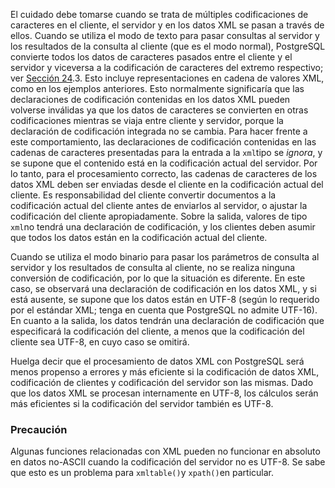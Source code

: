 El cuidado debe tomarse cuando se trata de múltiples codificaciones  de caracteres en el cliente, el servidor y en los datos XML se pasan a  través de ellos. Cuando se utiliza el modo de texto para pasar consultas al servidor y los resultados de la consulta al cliente (que es el modo  normal), PostgreSQL convierte todos los datos de caracteres pasados  entre el cliente y el servidor y viceversa a la codificación de  caracteres del extremo respectivo; ver [Sección 24](https://www.postgresql.org/docs/current/multibyte.html).3. Esto incluye representaciones en cadena de valores XML, como en los  ejemplos anteriores. Esto normalmente significaría que las declaraciones de codificación contenidas en los datos XML pueden volverse inválidas  ya que los datos de caracteres se convierten en otras codificaciones  mientras se viaja entre cliente y servidor, porque la declaración de  codificación integrada no se cambia. Para hacer frente a este  comportamiento, las declaraciones de codificación contenidas en las  cadenas de caracteres presentadas para la entrada a la  `xml`tipo se *ignora*, y se supone que el contenido está en la codificación actual del  servidor. Por lo tanto, para el procesamiento correcto, las cadenas de  caracteres de los datos XML deben ser enviadas desde el cliente en la  codificación actual del cliente. Es responsabilidad del cliente  convertir documentos a la codificación actual del cliente antes de  enviarlos al servidor, o ajustar la codificación del cliente  apropiadamente. Sobre la salida, valores de tipo  `xml`no tendrá una declaración de codificación, y los clientes deben asumir que todos los datos están en la codificación actual del cliente.

Cuando se utiliza el modo binario para pasar los parámetros de  consulta al servidor y los resultados de consulta al cliente, no se  realiza ninguna conversión de codificación, por lo que la situación es  diferente. En este caso, se observará una declaración de codificación en los datos XML, y si está ausente, se supone que los datos están en  UTF-8 (según lo requerido por el estándar XML; tenga en cuenta que  PostgreSQL no admite UTF-16). En cuanto a la salida, los datos tendrán  una declaración de codificación que especificará la codificación del  cliente, a menos que la codificación del cliente sea UTF-8, en cuyo caso se omitirá.

Huelga decir que el procesamiento de datos XML con PostgreSQL  será menos propenso a errores y más eficiente si la codificación de  datos XML, codificación de clientes y codificación del servidor son las  mismas. Dado que los datos XML se procesan internamente en UTF-8, los  cálculos serán más eficientes si la codificación del servidor también es UTF-8.

### Precaución

Algunas funciones relacionadas con XML pueden no funcionar en  absoluto en datos no-ASCII cuando la codificación del servidor no es  UTF-8. Se sabe que esto es un problema para  `xmltable()`y  `xpath()`en particular.